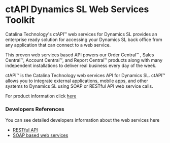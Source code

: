 ctAPI Dynamics SL Web Services Toolkit
=======
Catalina Technology's ctAPI™ web services for Dynamics SL provides an enterprise ready solution for accessing your Dynamics SL back office from any application that can connect to a web service. 

This proven web services based API powers our Order Central™ , Sales Central™, Account Central™, and Report Central™ products along with many independent installations to deliver real business every day of the week.

ctAPI™ is the Catalina Technology web services API for Dynamics SL.  ctAPI™ allows you to integrate external applications, mobile apps, and other systems to Dynamics SL using SOAP or RESTful API web service calls.

For product information click [here](http://www.catalinatechnology.com/ws.aspx)

### Developers References
You can see detailed developers information about the web services here

* [RESTful API](https://github.com/CatalinaTechnology/ctAPI/wiki/ctAPI-RESTful-API)
* [SOAP based web services](http://www.catalinatechnology.com/documentation/ctDynamicsSL/)
